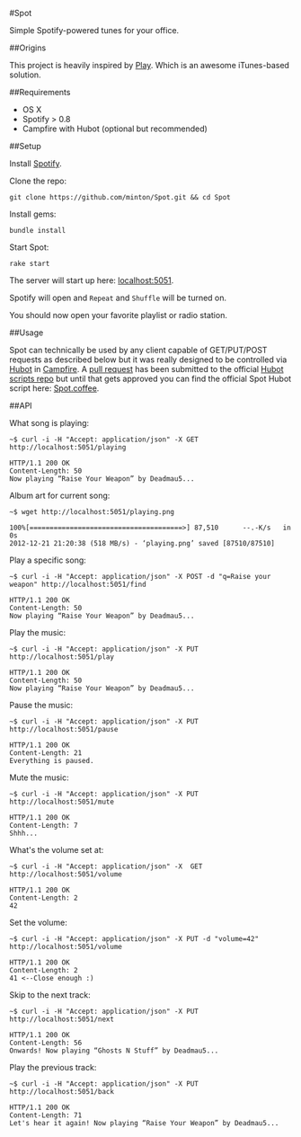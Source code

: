 #Spot

Simple Spotify-powered tunes for your office.

##Origins

This project is heavily inspired by [Play](https://github.com/play/play). Which is an awesome iTunes-based solution.

##Requirements

*   OS X
*   Spotify > 0.8
*   Campfire with Hubot (optional but recommended)

##Setup

Install [Spotify](https://www.spotify.com).

Clone the repo:

    git clone https://github.com/minton/Spot.git && cd Spot

Install gems:

    bundle install

Start Spot:

    rake start

The server will start up here: [localhost:5051](http://localhost:5051).

Spotify will open and `Repeat` and `Shuffle` will be turned on.

You should now open your favorite playlist or radio station.

##Usage

Spot can technically be used by any client capable of GET/PUT/POST requests as described below but it was really designed to be controlled via [Hubot](http://hubot.github.com/) in [Campfire](http://campfirenow.com/#videos/tour_video). A [pull request](https://github.com/github/hubot-scripts/pull/656) has been submitted to the official [Hubot scripts repo](https://github.com/github/hubot-scripts) but until that gets approved you can find the official Spot Hubot script here: [Spot.coffee](https://raw.github.com/minton/Spot/master/Spot.coffee).

##API

What song is playing:

    ~$ curl -i -H "Accept: application/json" -X GET http://localhost:5051/playing
    
    HTTP/1.1 200 OK
    Content-Length: 50
    Now playing “Raise Your Weapon” by Deadmau5...

Album art for current song:

    ~$ wget http://localhost:5051/playing.png
    
    100%[======================================>] 87,510      --.-K/s   in 0s      
    2012-12-21 21:20:38 (518 MB/s) - ‘playing.png’ saved [87510/87510]
    
Play a specific song:

    ~$ curl -i -H "Accept: application/json" -X POST -d "q=Raise your weapon" http://localhost:5051/find
    
    HTTP/1.1 200 OK
    Content-Length: 50
    Now playing “Raise Your Weapon” by Deadmau5...
    
Play the music:

    ~$ curl -i -H "Accept: application/json" -X PUT http://localhost:5051/play
    
    HTTP/1.1 200 OK
    Content-Length: 50
    Now playing “Raise Your Weapon” by Deadmau5...

Pause the music:

    ~$ curl -i -H "Accept: application/json" -X PUT http://localhost:5051/pause
    
    HTTP/1.1 200 OK
    Content-Length: 21
    Everything is paused.

Mute the music:

    ~$ curl -i -H "Accept: application/json" -X PUT http://localhost:5051/mute
    
    HTTP/1.1 200 OK
    Content-Length: 7
    Shhh...
    
What's the volume set at:

    ~$ curl -i -H "Accept: application/json" -X  GET http://localhost:5051/volume
    
    HTTP/1.1 200 OK
    Content-Length: 2
    42
    
Set the volume:

    ~$ curl -i -H "Accept: application/json" -X PUT -d "volume=42" http://localhost:5051/volume
    
    HTTP/1.1 200 OK
    Content-Length: 2
    41 <--Close enough :)
    
Skip to the next track:

    ~$ curl -i -H "Accept: application/json" -X PUT http://localhost:5051/next
    
    HTTP/1.1 200 OK
    Content-Length: 56
    Onwards! Now playing “Ghosts N Stuff” by Deadmau5...

Play the previous track:

    ~$ curl -i -H "Accept: application/json" -X PUT http://localhost:5051/back
    
    HTTP/1.1 200 OK
    Content-Length: 71
    Let's hear it again! Now playing “Raise Your Weapon” by Deadmau5...
    
